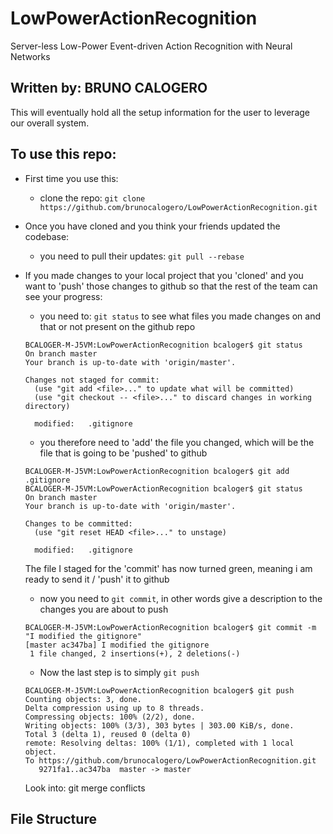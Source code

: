 # LowPowerActionRecognition
Server-less Low-Power Event-driven Action Recognition with Neural Networks

## Written by: BRUNO CALOGERO

This will eventually hold all the setup information for the user to leverage our overall system.


## To use this repo:

- First time you use this:
  - clone the repo: `git clone https://github.com/brunocalogero/LowPowerActionRecognition.git`

- Once you have cloned and you think your friends updated the codebase:
  - you need to pull their updates: `git pull --rebase`

- If you made changes to your local project that you 'cloned' and you want to 'push' those changes to github so that the rest of the team can see your progress:
  - you need to: `git status` to see what files you made changes on and that or not present on the github repo
  ```
  BCALOGER-M-J5VM:LowPowerActionRecognition bcaloger$ git status
  On branch master
  Your branch is up-to-date with 'origin/master'.

  Changes not staged for commit:
    (use "git add <file>..." to update what will be committed)
    (use "git checkout -- <file>..." to discard changes in working directory)

    modified:   .gitignore
  ```
  - you therefore need to 'add' the file you changed, which will be the file that is going to be 'pushed' to github
  ```
  BCALOGER-M-J5VM:LowPowerActionRecognition bcaloger$ git add .gitignore
  BCALOGER-M-J5VM:LowPowerActionRecognition bcaloger$ git status
  On branch master
  Your branch is up-to-date with 'origin/master'.

  Changes to be committed:
    (use "git reset HEAD <file>..." to unstage)

	modified:   .gitignore
  ```
  The file I staged for the 'commit' has now turned green, meaning i am ready to send it / 'push' it to github
  - now you need to `git commit`, in other words give a description to the changes you are about to push
  ```
  BCALOGER-M-J5VM:LowPowerActionRecognition bcaloger$ git commit -m "I modified the gitignore"
  [master ac347ba] I modified the gitignore
   1 file changed, 2 insertions(+), 2 deletions(-)
  ```
  - Now the last step is to simply `git push`
  ```
  BCALOGER-M-J5VM:LowPowerActionRecognition bcaloger$ git push
  Counting objects: 3, done.
  Delta compression using up to 8 threads.
  Compressing objects: 100% (2/2), done.
  Writing objects: 100% (3/3), 303 bytes | 303.00 KiB/s, done.
  Total 3 (delta 1), reused 0 (delta 0)
  remote: Resolving deltas: 100% (1/1), completed with 1 local object.
  To https://github.com/brunocalogero/LowPowerActionRecognition.git
     9271fa1..ac347ba  master -> master
  ```
  Look into: git merge conflicts

## File Structure
